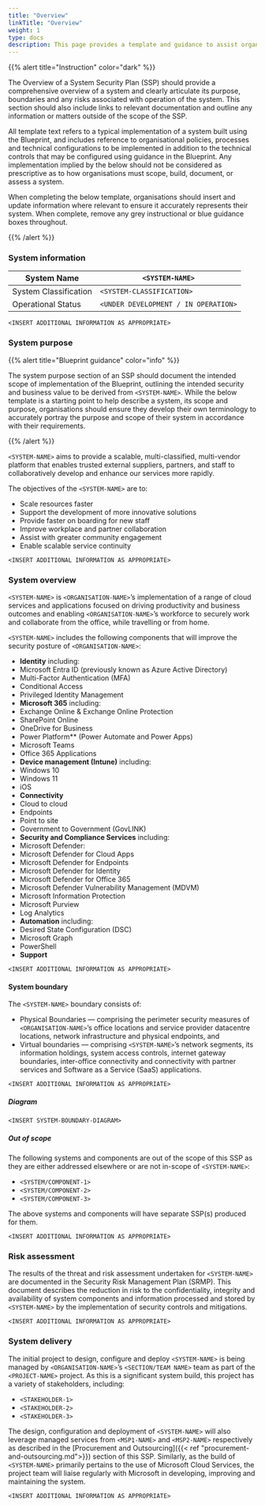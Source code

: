```yaml
---
title: "Overview"
linkTitle: "Overview"
weight: 1
type: docs
description: This page provides a template and guidance to assist organisations in preparing an Overview for their SSP describing system(s) built on ASD's Blueprint for Secure Cloud.
---
```


{{% alert title="Instruction" color="dark" %}}

The Overview of a System Security Plan (SSP) should provide a comprehensive overview of a system and clearly articulate its purpose, boundaries and any risks associated with operation of the system. This section should also include links to relevant documentation and outline any information or matters outside of the scope of the SSP.

All template text refers to a typical implementation of a system built using the Blueprint, and includes reference to organisational policies, processes and technical configurations to be implemented in addition to the technical controls that may be configured using guidance in the Blueprint. Any implementation implied by the below should not be considered as prescriptive as to how organisations must scope, build, document, or assess a system.

When completing the below template, organisations should insert and update information where relevant to ensure it accurately represents their system. When complete, remove any grey instructional or blue guidance boxes throughout. 

{{% /alert %}}

### System information

| System Name            | `<SYSTEM-NAME>`                          |
|------------------------|------------------------------------------|
| System Classification  | `<SYSTEM-CLASSIFICATION>`                |
| Operational Status     | `<UNDER DEVELOPMENT / IN OPERATION>`     |

`<INSERT ADDITIONAL INFORMATION AS APPROPRIATE>`

### System purpose

{{% alert title="Blueprint guidance" color="info" %}}

The system purpose section of an SSP should document the intended scope of implementation of the Blueprint, outlining the intended security and business value to be derived from `<SYSTEM-NAME>`. While the below template is a starting point to help describe a system, its scope and purpose, organisations should ensure they develop their own terminology to accurately portray the purpose and scope of their system in accordance with their requirements. 

{{% /alert %}}

`<SYSTEM-NAME>` aims to provide a scalable, multi-classified, multi-vendor platform that enables trusted external suppliers, partners, and staff to collaboratively develop and enhance our services more rapidly.

The objectives of the `<SYSTEM-NAME>` are to:

* Scale resources faster​
* Support the development of more innovative solutions​
* Provide faster on boarding for new staff
* Improve workplace and partner collaboration
* Assist with greater community engagement
* Enable scalable service continuity

`<INSERT ADDITIONAL INFORMATION AS APPROPRIATE>`

### System overview

`<SYSTEM-NAME>` is `<ORGANISATION-NAME>`’s implementation of a range of cloud services and applications focused on driving productivity and business outcomes and enabling `<ORGANISATION-NAME>`’s workforce to securely work and collaborate from the office, while travelling or from home.

`<SYSTEM-NAME>` includes the following components that will improve the security posture of `<ORGANISATION-NAME>`:

*  **Identity** including:
* Microsoft Entra ID (previously known as Azure Active Directory)
* Multi-Factor Authentication (MFA)
* Conditional Access
* Privileged Identity Management
*  **Microsoft 365** including:
* Exchange Online & Exchange Online Protection
* SharePoint Online
* OneDrive for Business
* Power Platform** (Power Automate and Power Apps)
* Microsoft Teams
* Office 365 Applications
*  **Device management (Intune)** including:
* Windows 10
* Windows 11
* iOS
*  **Connectivity**
* Cloud to cloud
* Endpoints
* Point to site
* Government to Government (GovLINK)
*  **Security and Compliance Services** including:
* Microsoft Defender:
* Microsoft Defender for Cloud Apps
* Microsoft Defender for Endpoints
* Microsoft Defender for Identity
* Microsoft Defender for Office 365
* Microsoft Defender Vulnerability Management (MDVM)
* Microsoft Information Protection
* Microsoft Purview
* Log Analytics
*  **Automation** including:
* Desired State Configuration (DSC)
* Microsoft Graph
* PowerShell
*  **Support**

`<INSERT ADDITIONAL INFORMATION AS APPROPRIATE>`

#### System boundary

The `<SYSTEM-NAME>` boundary consists of:
* Physical Boundaries — comprising the perimeter security measures of `<ORGANISATION-NAME>`’s office locations and service provider datacentre locations, network infrastructure and physical endpoints, and
* Virtual boundaries — comprising `<SYSTEM-NAME>`’s network segments, its information holdings, system access controls, internet gateway boundaries, inter-office connectivity and connectivity with partner services and Software as a Service (SaaS) applications.

`<INSERT ADDITIONAL INFORMATION AS APPROPRIATE>`

##### Diagram

`<INSERT SYSTEM-BOUNDARY-DIAGRAM>`

##### Out of scope

The following systems and components are out of the scope of this SSP as they are either addressed elsewhere or are not in-scope of `<SYSTEM-NAME>`:

* `<SYSTEM/COMPONENT-1>`
* `<SYSTEM/COMPONENT-2>`
* `<SYSTEM/COMPONENT-3>`

The above systems and components will have separate SSP(s) produced for them.

`<INSERT ADDITIONAL INFORMATION AS APPROPRIATE>`

### Risk assessment

The results of the threat and risk assessment undertaken for `<SYSTEM-NAME>` are documented in the Security Risk Management Plan (SRMP). This document describes the reduction in risk to the confidentiality, integrity and availability of system components and information processed and stored by `<SYSTEM-NAME>` by the implementation of security controls and mitigations.

`<INSERT ADDITIONAL INFORMATION AS APPROPRIATE>`

### System delivery

The initial project to design, configure and deploy `<SYSTEM-NAME>` is being managed by `<ORGANISATION-NAME>`’s `<SECTION/TEAM NAME>` team as part of the `<PROJECT-NAME>` project. As this is a significant system build, this project has a variety of stakeholders, including:
* `<STAKEHOLDER-1>`
* `<STAKEHOLDER-2>`
* `<STAKEHOLDER-3>`

The design, configuration and deployment of `<SYSTEM-NAME>` will also leverage managed services from `<MSP1-NAME>` and `<MSP2-NAME>` respectively as described in the [Procurement and Outsourcing]({{< ref "procurement-and-outsourcing.md">}}) section of this SSP. Similarly, as the build of `<SYSTEM-NAME>` primarily pertains to the use of Microsoft Cloud Services, the project team will liaise regularly with Microsoft in developing, improving and maintaining the system.

`<INSERT ADDITIONAL INFORMATION AS APPROPRIATE>`


